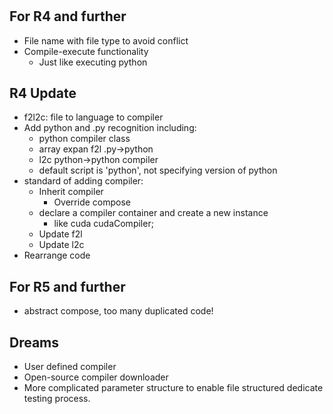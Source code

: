 # 

## For R4 and further

+ File name with file type to avoid conflict
+ Compile-execute functionality
  + Just like executing python

## R4 Update

+ f2l2c: file to language to compiler
+ Add python and .py recognition including:
  + python compiler class
  + array expan f2l .py->python
  + l2c python->python compiler
  + default script is 'python', not specifying version of python
+ standard of adding compiler:
  + Inherit compiler
    + Override compose
  + declare a compiler container and create a new instance
    + like cuda cudaCompiler;
  + Update f2l
  + Update l2c
+ Rearrange code
  
## For R5 and further

+ abstract compose, too many duplicated code!

## Dreams

+ User defined compiler
+ Open-source compiler downloader
+ More complicated parameter structure to enable file structured dedicate testing process.
